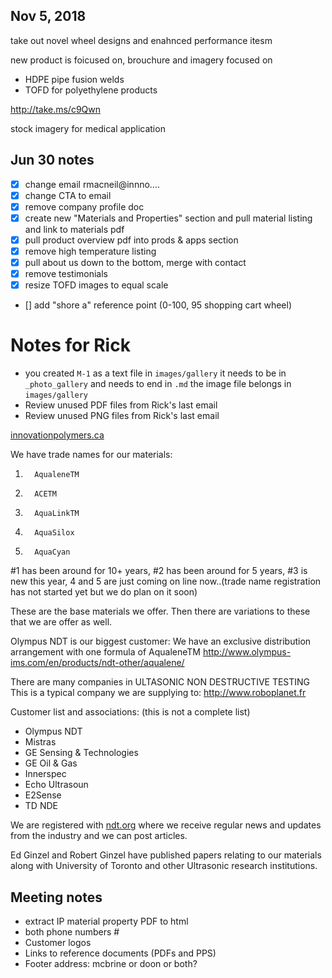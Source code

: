 ## Nov 5, 2018
take out novel wheel designs and enahnced performance itesm

new product is foicused on, brouchure and imagery focused on
* HDPE pipe fusion welds
* TOFD for polyethylene products

http://take.ms/c9Qwn

stock imagery for medical application


## Jun 30 notes
- [x] change email rmacneil@innno....
- [x] change CTA to email
- [x] remove company profile doc
- [x] create new "Materials and Properties" section and pull material listing and link to materials pdf
- [x] pull product overview pdf into prods & apps section
- [x] remove high temperature listing
- [x] pull about us down to the bottom, merge with contact
- [x] remove testimonials
- [x] resize TOFD images to equal scale
- [] add "shore a" reference point (0-100, 95 shopping cart wheel)


# Notes for Rick
* you created `M-1` as a text file in `images/gallery` it needs to be in `_photo_gallery` and needs to end in `.md` the image file belongs in `images/gallery`
* Review unused PDF files from Rick's last email
* Review unused PNG files from Rick's last email




[innovationpolymers.ca](http://innovationpolymers.ca)


We have trade names for our materials:

1.       AqualeneTM
2.       ACETM
3.       AquaLinkTM
4.       AquaSilox
5.       AquaCyan

#1 has been around for 10+ years,   #2 has  been around for  5 years,  #3 is new this year,  4 and 5 are just coming on line now..(trade name registration has not started yet but we do plan on it soon)

These are the base materials we offer.  Then there are variations to these that we are offer as well.

Olympus NDT  is our biggest customer:  We have an exclusive distribution arrangement with one formula of AqualeneTM
http://www.olympus-ims.com/en/products/ndt-other/aqualene/

There are many companies in ULTASONIC NON DESTRUCTIVE TESTING
This is a typical company we are supplying to: http://www.roboplanet.fr

Customer list and associations: (this is not a complete list)

* Olympus NDT
* Mistras
* GE Sensing & Technologies
* GE Oil & Gas
* Innerspec
* Echo Ultrasoun
* E2Sense
* TD NDE

We are registered with [ndt.org](https://www.ndt.org/newsletter.asp) where we receive regular news and updates from the industry and we can post articles.


Ed Ginzel and Robert Ginzel have published papers relating to our materials along with University of Toronto and other Ultrasonic research institutions.


## Meeting notes
* extract IP material property PDF to html
* both phone numbers #
* Customer logos
* Links to reference documents (PDFs and PPS)
* Footer address: mcbrine or doon or both?